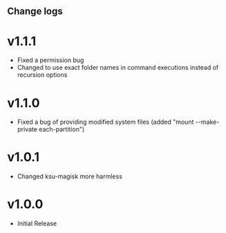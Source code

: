 ## Change logs

# v1.1.1
* Fixed a permission bug
* Changed to use exact folder names in command executions instead of recursion options

# v1.1.0
* Fixed a bug of providing modified system files (added "mount --make-private each-partition")

# v1.0.1
* Changed ksu-magisk more harmless

# v1.0.0
* Initial Release

##

